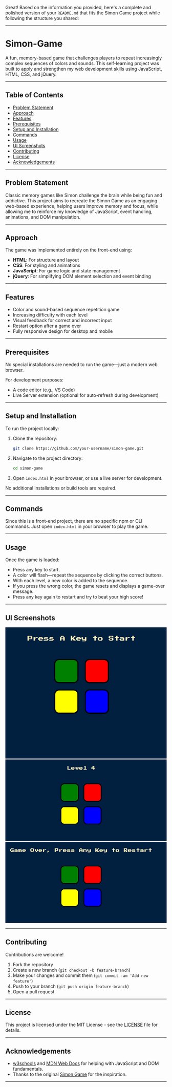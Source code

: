 Great! Based on the information you provided, here's a complete and polished version of your `README.md` that fits the Simon Game project while following the structure you shared:

---

# Simon-Game

A fun, memory-based game that challenges players to repeat increasingly complex sequences of colors and sounds. This self-learning project was built to apply and strengthen my web development skills using JavaScript, HTML, CSS, and jQuery.

---

## Table of Contents
  - [Problem Statement](#problem-statement)
  - [Approach](#approach)
  - [Features](#features)
  - [Prerequisites](#prerequisites)
  - [Setup and Installation](#setup-and-installation)
  - [Commands](#commands)
  - [Usage](#usage)
  - [UI Screenshots](#ui-screenshots)
  - [Contributing](#contributing)
  - [License](#license)
  - [Acknowledgements](#acknowledgements)

---

## Problem Statement

Classic memory games like Simon challenge the brain while being fun and addictive. This project aims to recreate the Simon Game as an engaging web-based experience, helping users improve memory and focus, while allowing me to reinforce my knowledge of JavaScript, event handling, animations, and DOM manipulation.

---

## Approach

The game was implemented entirely on the front-end using:

* **HTML**: For structure and layout
* **CSS**: For styling and animations
* **JavaScript**: For game logic and state management
* **jQuery**: For simplifying DOM element selection and event binding

---

## Features

* Color and sound-based sequence repetition game
* Increasing difficulty with each level
* Visual feedback for correct and incorrect input
* Restart option after a game over
* Fully responsive design for desktop and mobile

---

## Prerequisites

No special installations are needed to run the game—just a modern web browser.

For development purposes:

* A code editor (e.g., VS Code)
* Live Server extension (optional for auto-refresh during development)

---

## Setup and Installation

To run the project locally:

1. Clone the repository:

   ```bash
   git clone https://github.com/your-username/simon-game.git
   ```

2. Navigate to the project directory:

   ```bash
   cd simon-game
   ```

3. Open `index.html` in your browser, or use a live server for development.

No additional installations or build tools are required.

---

## Commands

Since this is a front-end project, there are no specific npm or CLI commands. Just open `index.html` in your browser to play the game.

---

## Usage

Once the game is loaded:

* Press any key to start.
* A color will flash—repeat the sequence by clicking the correct buttons.
* With each level, a new color is added to the sequence.
* If you press the wrong color, the game resets and displays a game-over message.
* Press any key again to restart and try to beat your high score!

---


## UI Screenshots

![Game Start](https://github.com/Adil091/Simon-Game/blob/master/images/game%20start.png)
![Level In Progress](https://github.com/Adil091/Simon-Game/blob/master/images/level%20in%20progress.png)
![Game Over](https://github.com/Adil091/Simon-Game/blob/master/images/game%20over.png)

---

## Contributing

Contributions are welcome!

1. Fork the repository
2. Create a new branch (`git checkout -b feature-branch`)
3. Make your changes and commit them (`git commit -am 'Add new feature'`)
4. Push to your branch (`git push origin feature-branch`)
5. Open a pull request

---

## License

This project is licensed under the MIT License - see the [LICENSE](LICENSE) file for details.

---

## Acknowledgements

* [w3schools](https://www.w3schools.com/) and [MDN Web Docs](https://developer.mozilla.org/) for helping with JavaScript and DOM fundamentals.
* Thanks to the original [Simon Game](https://en.wikipedia.org/wiki/Simon_%28game%29) for the inspiration.

---


